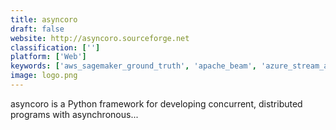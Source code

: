 ```yaml
---
title: asyncoro
draft: false 
website: http://asyncoro.sourceforge.net
classification: ['']
platform: ['Web']
keywords: ['aws_sagemaker_ground_truth', 'apache_beam', 'azure_stream_analytics', 'brunch', 'disco_mapreduce', 'gearman', 'gearpump', 'node.js', 'norton_shopping_guarantee', 'opencv', 'ruby_on_rails', 'spark_streaming', 'twisted', 'dispy', 'vert.x']
image: logo.png
---
```

asyncoro is a Python framework for developing concurrent, distributed programs with asynchronous...